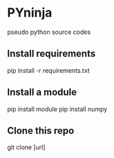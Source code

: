 # PYninja
pseudo python source codes

## Install requirements 
pip install -r requirements.txt

## Install a module
pip install module
pip install numpy

## Clone this repo
git clone [url]
